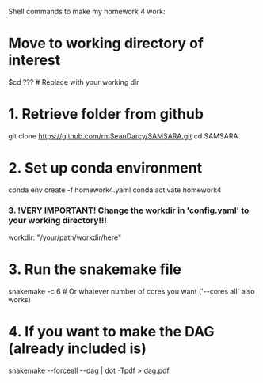 Shell commands to make my homework 4 work:

# Move to working directory of interest
$cd ???				# Replace with your working dir

# 1. Retrieve folder from github 
git clone https://github.com/rmSeanDarcy/SAMSARA.git
cd SAMSARA

# 2. Set up conda environment
conda env create -f homework4.yaml
conda activate homework4

### 3. !VERY IMPORTANT! Change the workdir in 'config.yaml' to your working directory!!!
workdir: "/your/path/workdir/here"

# 3. Run the snakemake file
snakemake -c 6 		# Or whatever number of cores you want ('--cores all' also works)

# 4. If you want to make the DAG (already included is)
snakemake --forceall --dag | dot -Tpdf > dag.pdf
